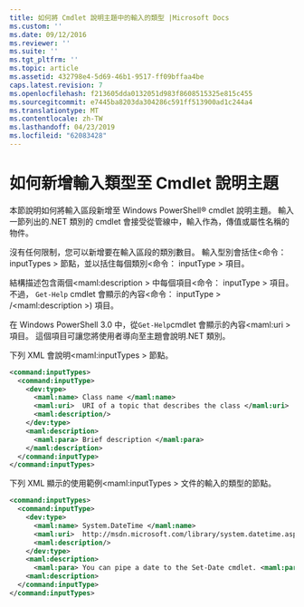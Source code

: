 ```yaml
---
title: 如何將 Cmdlet 說明主題中的輸入的類型 |Microsoft Docs
ms.custom: ''
ms.date: 09/12/2016
ms.reviewer: ''
ms.suite: ''
ms.tgt_pltfrm: ''
ms.topic: article
ms.assetid: 432798e4-5d69-46b1-9517-ff09bffaa4be
caps.latest.revision: 7
ms.openlocfilehash: f213605dda0132051d983f8608515325e815c455
ms.sourcegitcommit: e7445ba8203da304286c591ff513900ad1c244a4
ms.translationtype: MT
ms.contentlocale: zh-TW
ms.lasthandoff: 04/23/2019
ms.locfileid: "62083428"
---
```

# <a name="how-to-add-input-types-to-a-cmdlet-help-topic"></a>如何新增輸入類型至 Cmdlet 說明主題

本節說明如何將輸入區段新增至 Windows PowerShell® cmdlet 說明主題。 輸入一節列出的.NET 類別的 cmdlet 會接受從管線中，輸入作為，傳值或屬性名稱的物件。

沒有任何限制，您可以新增要在輸入區段的類別數目。 輸入型別會括住\<命令： inputTypes > 節點，並以括住每個類別\<命令： inputType > 項目。

結構描述包含兩個\<maml:description > 中每個項目\<命令： inputType > 項目。 不過， `Get-Help` cmdlet 會顯示的內容\<命令： inputType > /\<maml:description >) 項目。

在 Windows PowerShell 3.0 中，從`Get-Help`cmdlet 會顯示的內容\<maml:uri > 項目。 這個項目可讓您將使用者導向至主題會說明.NET 類別。

下列 XML 會說明\<maml:inputTypes > 節點。

```xml
<command:inputTypes>
  <command:inputType>
    <dev:type>
      <maml:name> Class name </maml:name>
      <maml:uri>  URI of a topic that describes the class </maml:uri>
      <maml:description/>
    </dev:type>
    <maml:description>
      <maml:para> Brief description </maml:para>
    </maml:description>
  </command:inputType>
</command:inputTypes>
```

下列 XML 顯示的使用範例\<maml:inputTypes > 文件的輸入的類型的節點。

```xml
<command:inputTypes>
  <command:inputType>
    <dev:type>
      <maml:name> System.DateTime </maml:name>
      <maml:uri>  http://msdn.microsoft.com/library/system.datetime.aspx </maml:uri>
      <maml:description/>
    </dev:type>
    <maml:description>
      <maml:para> You can pipe a date to the Set-Date cmdlet. <maml:para>
    <maml:description>
  </command:inputType>
</command:inputTypes>
```